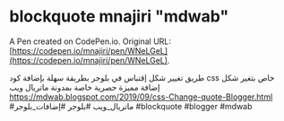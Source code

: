 # blockquote mnajiri "mdwab"

A Pen created on CodePen.io. Original URL: [https://codepen.io/mnajiri/pen/WNeLGeL](https://codepen.io/mnajiri/pen/WNeLGeL).

طريق تغيير شكل إقتباس في بلوجر بطريقة سهلة بإضافة كود css خاص بتغير شكل إضافة مميزة حصرية خاصة بمدونة ماتريال ويب
https://mdwab.blogspot.com/2019/09/css-Change-quote-Blogger.html 
#ماتريال_ويب #بلوجر #إضافات_بلوجر
#blockquote #blogger #mdwab
